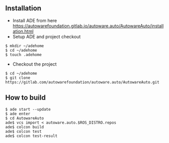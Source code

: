 ## Installation

- Install ADE from here https://autowarefoundation.gitlab.io/autoware.auto/AutowareAuto/installation.html
- Setup ADE and project checkout

```console
$ mkdir ~/adehome
$ cd ~/adehome
$ touch .adehome
```
- Checkout the project

```console
$ cd ~/adehome
$ git clone https://gitlab.com/autowarefoundation/autoware.auto/AutowareAuto.git
```

## How to build

```console
$ ade start --update
$ ade enter
$ cd AutowareAuto
ade$ vcs import < autoware.auto.$ROS_DISTRO.repos 
ade$ colcon build
ade$ colcon test
ade$ colcon test-result
```
